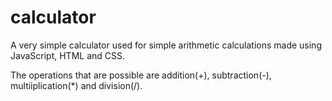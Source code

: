 # calculator
A very simple calculator used for simple arithmetic calculations made using JavaScript, HTML and CSS.

The operations that are possible are addition(+), subtraction(-), multiiplication(*) and division(/).

